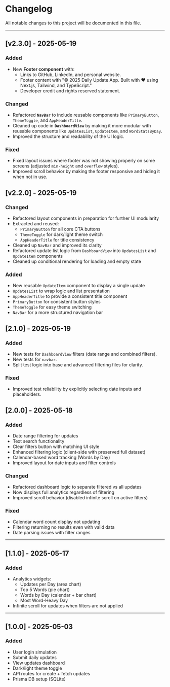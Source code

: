 # Changelog

All notable changes to this project will be documented in this file.

---
## [v2.3.0] - 2025-05-19

### Added
- New **Footer component** with:
  - Links to GitHub, LinkedIn, and personal website.
  - Footer content with "© 2025 Daily Update App. Built with ❤️ using Next.js, Tailwind, and TypeScript."
  - Developer credit and rights reserved statement.

### Changed
- Refactored **`NavBar`** to include reusable components like `PrimaryButton`, `ThemeToggle`, and `AppHeaderTitle`.
- Cleaned up code in **`DashboardView`** by making it more modular with reusable components like `UpdatesList`, `UpdateItem`, and `WordStatsByDay`.
- Improved the structure and readability of the UI logic.

### Fixed
- Fixed layout issues where footer was not showing properly on some screens (adjusted `min-height` and `overflow` styles).
- Improved scroll behavior by making the footer responsive and hiding it when not in use.

## [v2.2.0] - 2025-05-19
### Changed
- Refactored layout components in preparation for further UI modularity
- Extracted and reused:
  - `PrimaryButton` for all core CTA buttons
  - `ThemeToggle` for dark/light theme switch
  - `AppHeaderTitle` for title consistency
- Cleaned up `NavBar` and improved its clarity
- Refactored update list logic from `DashboardView` into `UpdatesList` and `UpdateItem` components
- Cleaned up conditional rendering for loading and empty state

### Added
- New reusable `UpdateItem` component to display a single update
- `UpdatesList` to wrap logic and list presentation
- `AppHeaderTitle` to provide a consistent title component
- `PrimaryButton` for consistent button styles
- `ThemeToggle` for easy theme switching
- `NavBar` for a more structured navigation bar

## [2.1.0] - 2025-05-19

### Added
- New tests for `DashboardView` filters (date range and combined filters).
- New tests for `navbar`.
- Split test logic into base and advanced filtering files for clarity.

### Fixed
- Improved test reliability by explicitly selecting date inputs and placeholders.

## [2.0.0] - 2025-05-18

### Added
- Date range filtering for updates
- Text search functionality
- Clear filters button with matching UI style
- Enhanced filtering logic (client-side with preserved full dataset)
- Calendar-based word tracking (Words by Day)
- Improved layout for date inputs and filter controls

### Changed
- Refactored dashboard logic to separate filtered vs all updates
- Now displays full analytics regardless of filtering
- Improved scroll behavior (disabled infinite scroll on active filters)

### Fixed
- Calendar word count display not updating
- Filtering returning no results even with valid data
- Date parsing issues with filter ranges

---

## [1.1.0] - 2025-05-17

### Added
- Analytics widgets:
  - Updates per Day (area chart)
  - Top 5 Words (pie chart)
  - Words by Day (calendar + bar chart)
  - Most Word-Heavy Day
- Infinite scroll for updates when filters are not applied

---

## [1.0.0] - 2025-05-03

### Added
- User login simulation
- Submit daily updates
- View updates dashboard
- Dark/light theme toggle
- API routes for create + fetch updates
- Prisma DB setup (SQLite)